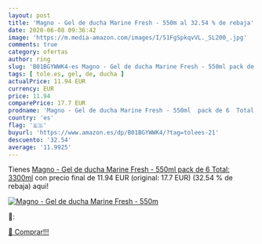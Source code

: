 ```yaml
---
layout: post
title: 'Magno - Gel de ducha Marine Fresh - 550m al 32.54 % de rebaja'
date: 2020-06-08 09:36:42
image: 'https://m.media-amazon.com/images/I/51FgSpkqvVL._SL200_.jpg'
comments: true
category: ofertas
author: ring
slug: 'B01BGYWWK4-es Magno - Gel de ducha Marine Fresh - 550ml pack de 6 Total:...'
tags: [ tole.es, gel, de, ducha ]
actualPrice: 11.94 EUR
currency: EUR
price: 11.94
comparePrice: 17.7 EUR
prodname: 'Magno - Gel de ducha Marine Fresh - 550ml  pack de 6  Total: 3300ml'
country: 'es'
flag: '🇪🇸'
buyurl: 'https://www.amazon.es/dp/B01BGYWWK4/?tag=tolees-21'
descuento: '32.54'
average: '11.9925'
---
```


Tienes [Magno - Gel de ducha Marine Fresh - 550ml  pack de 6  Total: 3300ml](https://www.amazon.es/dp/B01BGYWWK4/?tag=tolees-21) con precio final de  11.94 EUR (original: 17.7 EUR) (32.54 %  de rebaja) aqui!

[![Magno - Gel de ducha Marine Fresh - 550m](https://m.media-amazon.com/images/I/51FgSpkqvVL._SL200_.jpg)](https://www.amazon.es/dp/B01BGYWWK4/?tag=tolees-21)

🔎:


[🛒 Comprar!!!](https://www.amazon.es/dp/B01BGYWWK4/?tag=tolees-21)

